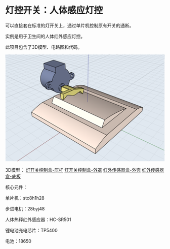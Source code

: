 # 灯控开关：人体感应灯控

可以直接套在标准的灯开关上，通过单片机控制原有开关的通断。

实例是用于卫生间的人体红外感应灯控。

此项目包含了3D模型、电路图和代码。

![demo](https://github.com/MiliXiong/autoLightSwitcher/blob/master/demo.PNG)

3D模型：
  [灯开关控制盒-压杆](https://github.com/MiliXiong/autoLightSwitcher/blob/master/3D%20%E6%A8%A1%E5%9E%8B/STL%20%E5%8F%AF%E7%9B%B4%E6%8E%A5%E6%89%93%E5%8D%B0%E6%96%87%E4%BB%B6/%E7%81%AF%E5%BC%80%E5%85%B3%E6%8E%A7%E5%88%B6%E7%9B%92-%E5%8E%8B%E6%9D%86.stl)
  [灯开关控制盒-外罩](https://github.com/MiliXiong/autoLightSwitcher/blob/master/3D%20%E6%A8%A1%E5%9E%8B/STL%20%E5%8F%AF%E7%9B%B4%E6%8E%A5%E6%89%93%E5%8D%B0%E6%96%87%E4%BB%B6/%E7%81%AF%E5%BC%80%E5%85%B3%E6%8E%A7%E5%88%B6%E7%9B%92-%E5%A4%96%E7%BD%A9.stl)
  [红外传感器盒-外壳](https://github.com/MiliXiong/autoLightSwitcher/blob/master/3D%20%E6%A8%A1%E5%9E%8B/STL%20%E5%8F%AF%E7%9B%B4%E6%8E%A5%E6%89%93%E5%8D%B0%E6%96%87%E4%BB%B6/%E7%BA%A2%E5%A4%96%E4%BC%A0%E6%84%9F%E5%99%A8%E7%9B%92%E5%AD%90-%E5%A4%96%E5%A3%B3.STL)
  [红外传感器盒-底板](https://github.com/MiliXiong/autoLightSwitcher/blob/master/3D%20%E6%A8%A1%E5%9E%8B/STL%20%E5%8F%AF%E7%9B%B4%E6%8E%A5%E6%89%93%E5%8D%B0%E6%96%87%E4%BB%B6/%E7%BA%A2%E5%A4%96%E4%BC%A0%E6%84%9F%E5%99%A8%E7%9B%92%E5%AD%90-%E5%BA%95%E6%9D%BF.STL)

核心元件：

单片机：stc8h1h28

步进电机：28byj48

人体热释红外感应器：HC-SR501

锂电池充电芯片：TP5400

电池：18650


